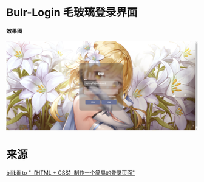 # Bulr-Login 毛玻璃登录界面

#### 效果图
![Snipaste_2022-07-25_21-22-37.png](./README_img/Snipaste_2022-07-25_21-22-37.png)

# 来源
[bilibili to "【HTML + CSS】制作一个简易的登录页面"](https://www.bilibili.com/video/BV1s94y1S7f2)
